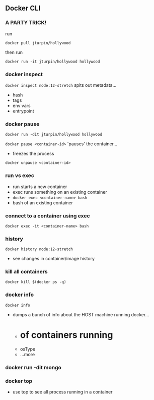 
## Docker CLI

### A PARTY TRICK!
run
 ```
 docker pull jturpin/hollywood
 ```
then run 
```
docker run -it jturpin/hollywood hollywood
```

### docker inspect
```docker inspect node:12-stretch```
spits out metadata...
- hash
- tags
- env vars
- entrypoint

### docker pause
```docker run -dit jturpin/hollywood hollywood```

```docker pause <container-id>```
'pauses' the container...
- freezes the process

```docker unpause <container-id>```

### run vs exec
- run starts a new container
- exec runs something on an existing container
- ```docker exec <container-name> bash```
- bash of an existing container

### connect to a container using exec
```
docker exec -it <container-name> bash
```

### history
```docker history node:12-stretch```
- see changes in container/image history

### kill all containers
```docker kill $(docker ps -q)```

### docker info
```
docker info
```
- dumps a bunch of info about the HOST machine running docker...
	- # of containers running
	- osType
	- ...more

### docker run -dit mongo
### docker top <container-id>
- use top to see all process running in a container



